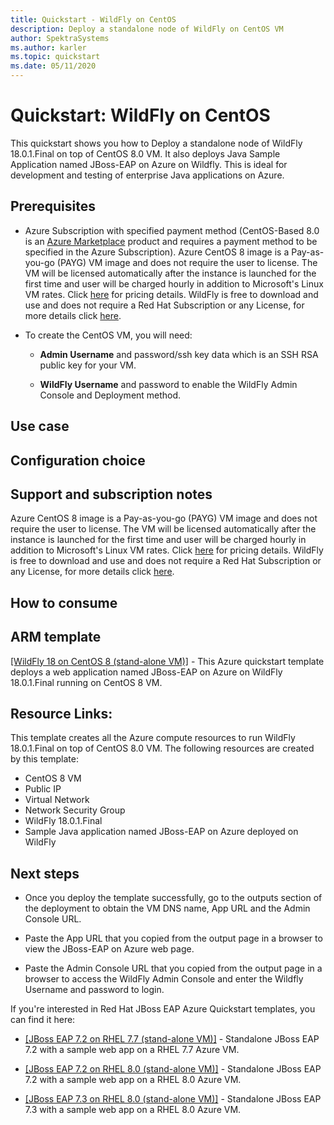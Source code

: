 ```yaml
---
title: Quickstart - WildFly on CentOS
description: Deploy a standalone node of WildFly on CentOS VM
author: SpektraSystems
ms.author: karler
ms.topic: quickstart
ms.date: 05/11/2020
---
```


# Quickstart: WildFly on CentOS

This quickstart shows you how to Deploy a standalone node of WildFly 18.0.1.Final on top of CentOS 8.0 VM. It also deploys Java Sample Application named JBoss-EAP on Azure on Wildfly. This is ideal for development and testing of enterprise Java applications on Azure. 

## Prerequisites

* Azure Subscription with specified payment method (CentOS-Based 8.0 is an [Azure Marketplace](https://azuremarketplace.microsoft.com/en-us/marketplace/apps/openlogic.centos?tab=Overview) product and requires a payment method to be specified in the Azure Subscription). Azure CentOS 8 image is a Pay-as-you-go (PAYG) VM image and does not require the user to license. The VM will be licensed automatically after the instance is launched for the first time and user will be charged hourly in addition to Microsoft's Linux VM rates.  Click [here](https://azure.microsoft.com/en-us/pricing/details/virtual-machines/linux/#linux) for pricing details. WildFly is free to download and use and does not require a Red Hat Subscription or any License, for more details click [here](https://www.wildfly.org/).
* To create the CentOS VM, you will need:

    - **Admin Username** and password/ssh key data which is an SSH RSA public key for your VM.

    - **WildFly Username** and password to enable the WildFly Admin Console and Deployment method.

## Use case


## Configuration choice


## Support and subscription notes

Azure CentOS 8 image is a Pay-as-you-go (PAYG) VM image and does not require the user to license. The VM will be licensed automatically after the instance is launched for the first time and user will be charged hourly in addition to Microsoft's Linux VM rates.  Click [here](https://azure.microsoft.com/en-us/pricing/details/virtual-machines/linux/#linux) for pricing details. WildFly is free to download and use and does not require a Red Hat Subscription or any License, for more details click [here](https://www.wildfly.org/).

## How to consume


## ARM template

<a href="https://github.com/SpektraSystems/redhat-mw-cloud-quickstart/tree/master/wildfly-standalone-centos8" target="_blank"> [WildFly 18 on CentOS 8 (stand-alone VM)]</a> - This Azure quickstart template deploys a web application named JBoss-EAP on Azure on WildFly 18.0.1.Final running on CentOS 8 VM.

## Resource Links:

This template creates all the Azure compute resources to run WildFly 18.0.1.Final on top of CentOS 8.0 VM. The following resources are created by this template:

- CentOS 8 VM 
- Public IP 
- Virtual Network 
- Network Security Group 
- WildFly 18.0.1.Final
- Sample Java application named JBoss-EAP on Azure deployed on WildFly

## Next steps

- Once you deploy the template successfully, go to the outputs section of the deployment to obtain the VM DNS name, App URL and the Admin Console URL.

- Paste the App URL that you copied from the output page in a browser to view the JBoss-EAP on Azure web page.

- Paste the Admin Console URL that you copied from the output page in a browser to access the WildFly Admin Console and enter the Wildfly Username and password to login.

If you're interested in Red Hat JBoss EAP Azure Quickstart templates, you can find it here:

*  <a href="https://github.com/SpektraSystems/redhat-mw-cloud-quickstart/tree/master/jboss-eap-standalone-rhel7" target="_blank"> [JBoss EAP 7.2 on RHEL 7.7 (stand-alone VM)]</a> - Standalone JBoss EAP 7.2 with a sample web app on a RHEL 7.7 Azure VM.

*  <a href="https://github.com/SpektraSystems/redhat-mw-cloud-quickstart/tree/master/jboss-eap-standalone-rhel8" target="_blank"> [JBoss EAP 7.2 on RHEL 8.0 (stand-alone VM)]</a> - Standalone JBoss EAP 7.2 with a sample web app on a RHEL 8.0 Azure VM.

*  <a href="https://github.com/SpektraSystems/redhat-mw-cloud-quickstart/tree/master/jboss7.3-eap-standalone-rhel8" target="_blank"> [JBoss EAP 7.3 on RHEL 8.0 (stand-alone VM)]</a> - Standalone JBoss EAP 7.3 with a sample web app on a RHEL 8.0 Azure VM.
